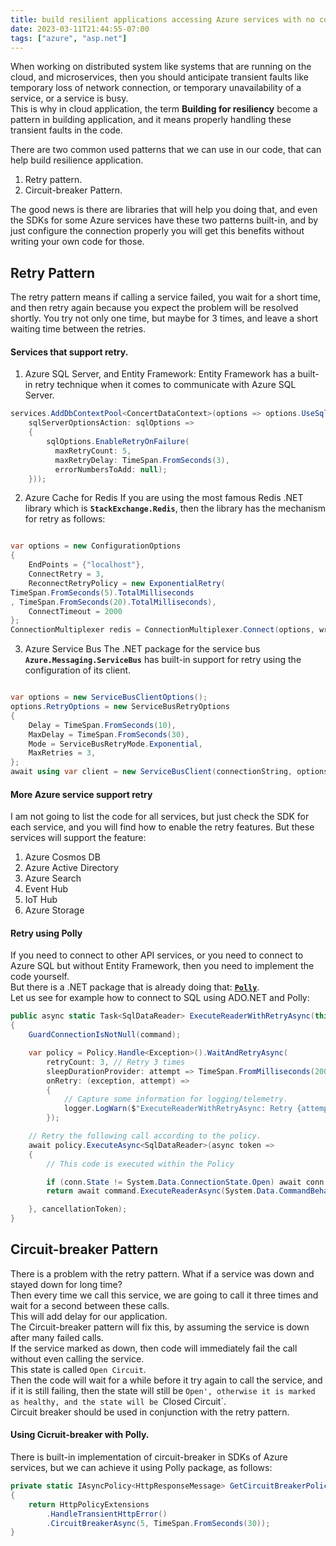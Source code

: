 ```yaml
---
title: build resilient applications accessing Azure services with no code.
date: 2023-03-11T21:44:55-07:00
tags: ["azure", "asp.net"]
---
```


When working on distributed system like systems that are running on the cloud, and microservices, then you should anticipate transient faults like temporary loss of network connection, or temporary unavailability of a service, or a service is busy.  
This is why in cloud application, the term **Building for resiliency** become a pattern in building application, and it means properly handling these transient faults in the code.  

There are two common used patterns that we can use in our code, that can help build resilience application.  
1. Retry pattern.
2. Circuit-breaker Pattern.

The good news is there are libraries that will help you doing that, and even the SDKs for some Azure services have these two patterns built-in, and by just configure the connection properly you will get this benefits without writing your own code for those.  


## Retry Pattern
The retry pattern means if calling a service failed, you wait for a short time, and then retry again because you expect the problem will be resolved shortly. You try not only one time, but maybe for 3 times, and leave a short waiting time between the retries.  

#### Services that support retry.
1. Azure SQL Server, and Entity Framework:
Entity Framework has a built-in retry technique when it comes to communicate with Azure SQL Server.
```csharp
services.AddDbContextPool<ConcertDataContext>(options => options.UseSqlServer(sqlDatabaseConnectionString,
    sqlServerOptionsAction: sqlOptions =>
    {
        sqlOptions.EnableRetryOnFailure(
          maxRetryCount: 5,
          maxRetryDelay: TimeSpan.FromSeconds(3),
          errorNumbersToAdd: null);
    }));
```
2. Azure Cache for Redis
If you are using the most famous Redis .NET library which is **`StackExchange.Redis`**, then the library has the mechanism for retry as follows:  
```csharp

var options = new ConfigurationOptions
{
    EndPoints = {"localhost"},
    ConnectRetry = 3,
    ReconnectRetryPolicy = new ExponentialRetry(
TimeSpan.FromSeconds(5).TotalMilliseconds
, TimeSpan.FromSeconds(20).TotalMilliseconds),
    ConnectTimeout = 2000
};
ConnectionMultiplexer redis = ConnectionMultiplexer.Connect(options, writer); 
```
3. Azure Service Bus
The .NET package for the service bus **`Azure.Messaging.ServiceBus`** has built-in support for retry using the configuration of its client.
```csharp

var options = new ServiceBusClientOptions();
options.RetryOptions = new ServiceBusRetryOptions
{
    Delay = TimeSpan.FromSeconds(10),
    MaxDelay = TimeSpan.FromSeconds(30),
    Mode = ServiceBusRetryMode.Exponential,
    MaxRetries = 3,
};
await using var client = new ServiceBusClient(connectionString, options);
```

#### More Azure service support retry
I am not going to list the code for all services, but just check the SDK for each service, and you will find how to enable the retry features. But these services will support the feature: 

1. Azure Cosmos DB
2. Azure Active Directory
3. Azure Search
4. Event Hub
5. IoT Hub
6. Azure Storage

#### Retry using Polly
If you need to connect to other API services, or you need to connect to Azure SQL but without Entity Framework, then you need to implement the code yourself.  
But there is a .NET package that is already doing that: [**`Polly`**](https://github.com/App-vNext/Polly).  
Let us see for example how to connect to SQL using ADO.NET and Polly:

```csharp
public async static Task<SqlDataReader> ExecuteReaderWithRetryAsync(this SqlCommand command)
{
    GuardConnectionIsNotNull(command);

    var policy = Policy.Handle<Exception>().WaitAndRetryAsync(
        retryCount: 3, // Retry 3 times
        sleepDurationProvider: attempt => TimeSpan.FromMilliseconds(200 * Math.Pow(2, attempt - 1)), // Exponential backoff based on an initial 200 ms delay.
        onRetry: (exception, attempt) =>
        {
            // Capture some information for logging/telemetry.
            logger.LogWarn($"ExecuteReaderWithRetryAsync: Retry {attempt} due to {exception}.");
        });

    // Retry the following call according to the policy.
    await policy.ExecuteAsync<SqlDataReader>(async token =>
    {
        // This code is executed within the Policy

        if (conn.State != System.Data.ConnectionState.Open) await conn.OpenAsync(token);
        return await command.ExecuteReaderAsync(System.Data.CommandBehavior.Default, token);

    }, cancellationToken);
}
```

## Circuit-breaker Pattern
There is a problem with the retry pattern. What if a service was down and stayed down for long time?  
Then every time we call this service, we are going to call it three times and wait for a second between these calls.  
This will add delay for our application.  
The Circuit-breaker pattern will fix this, by assuming the service is down after many failed calls.  
If the service marked as down, then code will immediately fail the call without even calling the service.  
This state is called `Open Circuit`.  
Then the code will wait for a while before it try again to call the service, and if it is still failing, then the state will still be `Open', otherwise it is marked as healthy, and the state will be `Closed Circuit`.  
Circuit breaker should be used in conjunction with the retry pattern.  

#### Using Cicruit-breaker with Polly.
There is built-in implementation of circuit-breaker in SDKs of Azure services, but we can achieve it using Polly package, as follows:  

```csharp
private static IAsyncPolicy<HttpResponseMessage> GetCircuitBreakerPolicy()
{
    return HttpPolicyExtensions
        .HandleTransientHttpError()
        .CircuitBreakerAsync(5, TimeSpan.FromSeconds(30));
}
```


